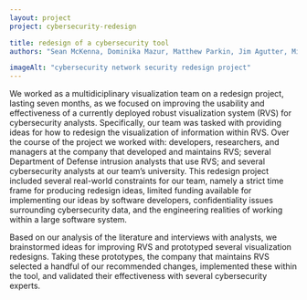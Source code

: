 ```yaml
---
layout: project
project: cybersecurity-redesign

title: redesign of a cybersecurity tool
authors: "Sean McKenna, Dominika Mazur, Matthew Parkin, Jim Agutter, Miriah Meyer"

imageAlt: "cybersecurity network security redesign project"
---
```


We worked as a multidiciplinary visualization team on a redesign project, lasting seven months, as we focused on improving the usability and effectiveness of a currently deployed robust visualization system (RVS) for cybersecurity analysts. Specifically, our team was tasked with providing ideas for how to redesign the visualization of information within RVS. Over the course of the project we worked with: developers, researchers, and managers at the company that developed and maintains RVS; several Department of Defense intrusion analysts that use RVS; and several cybersecurity analysts at our team’s university. This redesign project included several real-world constraints for our team, namely a strict time frame for producing redesign ideas, limited funding available for implementing our ideas by software developers, confidentiality issues surrounding cybersecurity data, and the engineering realities of working within a large software system.

Based on our analysis of the literature and interviews with analysts, we brainstormed ideas for improving RVS and prototyped several visualization redesigns. Taking these prototypes, the company that maintains RVS selected a handful of our recommended changes, implemented these within the tool, and validated their effectiveness with several cybersecurity experts.
